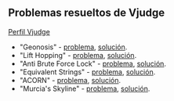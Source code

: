 ## Problemas resueltos de Vjudge

[Perfil Vjudge](https://vjudge.net/user/lalo_laf)

- "Geonosis" - [problema](https://vjudge.net/problem/UVA-13211), [solución](https://github.com/lalo-laf/online-judge-problems/blob/main/Geonosis%2C%20UVA%20-%2013211/solucion.cpp).
- "Lift Hopping" - [problema](https://vjudge.net/problem/UVA-10801), [solución](https://github.com/lalo-laf/online-judge-problems/blob/main/Lift%20Hopping%2C%20UVA%20-%2010801/solucion.cpp).
- "Anti Brute Force Lock" - [problema](https://vjudge.net/problem/UVA-1235), [solución](https://github.com/lalo-laf/online-judge-problems/blob/main/Anti%20Brute%20Force%20Lock%2C%20UVA%20-%201235/solucion.cpp).
- "Equivalent Strings" - [problema](https://vjudge.net/problem/CodeForces-559B), [solución](https://github.com/lalo-laf/online-judge-problems/blob/main/Equivalent%20Strings%2C%20CodeForces%20-%20559B/solucion.cpp).
- "ACORN" - [problema](https://vjudge.net/problem/UVA-1231), [solución](https://github.com/lalo-laf/online-judge-problems/blob/main/ACORN%2C%20UVA%20-%20123/solucion.cpp).
- "Murcia's Skyline" - [problema](https://vjudge.net/problem/UVA-11790), [solución](https://github.com/lalo-laf/online-judge-problems/blob/main/Murcia's%20Skyline%2C%20UVA%20-%2011790/solucion.cpp).
